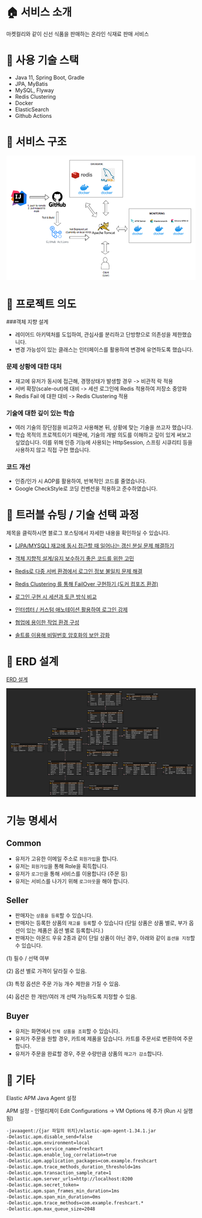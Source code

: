 # 🏠 서비스 소개

마켓컬리와 같이 신선 식품을 판매하는 온라인 식재료 판매 서비스  

# 🔗  사용 기술 스택
- Java 11, Spring Boot, Gradle 
- JPA, MyBatis
- MySQL, Flyway
- Redis Clustering
- Docker
- ElasticSearch
- Github Actions 

# 🔗 서비스 구조 

![img.png](img/architecture.png)

# 📌 프로젝트 의도 

###객체 지향 설계
- 레이어드 아키텍처를 도입하여, 관심사를 분리하고 단방향으로 의존성을 제한했습니다.  
- 변경 가능성이 있는 클래스는 인터페이스를 활용하여 변경에 유연하도록 했습니다.

### 문제 상황에 대한 대처 
- 재고에 유저가 동시에 접근해, 경쟁상태가 발생할 경우 -> 비관적 락 적용
- 서버 확장(scale-out)에 대비 -> 세션 로그인에 Redis 적용하여 저장소 중앙화 
- Redis Fail 에 대한 대비 -> Redis Clustering 적용 

### 기술에 대한 깊이 있는 학습
- 여러 기술의 장단점을 비교하고 사용해본 뒤, 상황에 맞는 기술을 쓰고자 했습니다.
- 학습 목적의 프로젝트이기 때문에, 기술의 개발 의도를 이해하고 깊이 있게 써보고 싶었습니다. 
  이를 위해 인증 기능에 사용되는 HttpSession, 스프링 시큐리티 등을 사용하지 않고 직접 구현 했습니다.

### 코드 개선 
- 인증/인가 시 AOP를 활용하여, 반복적인 코드를 줄였습니다.
- Google CheckStyle로 코딩 컨벤션을 적용하고 준수하였습니다. 

# 📌  트러블 슈팅 / 기술 선택 과정 

제목을 클릭하시면 블로그 포스팅에서 자세한 내용을 확인하실 수 있습니다. 

- [[JPA/MYSQL] 재고에 동시 접근할 때 일어나는 갱신 분실 문제 해결하기](https://writerroom.tistory.com/338)


- [객체 지향적 설계/유지 보수하기 좋은 코드를 위한 고민](https://writerroom.tistory.com/332)


- [Redis로 다중 서버 환경에서 로그인 정보 불일치 문제 해결](https://writerroom.tistory.com/333)


- [Redis Clustering 를 통해 FailOver 구현하기 (도커 컴포즈 환경)](https://writerroom.tistory.com/341)


- [로그인 구현 시 세션과 토큰 방식 비교](https://writerroom.tistory.com/320)


- [인터셉터 / 커스텀 애노테이션 활용하여 로그인 강제](https://writerroom.tistory.com/326)


- [협업에 용이한 작업 환경 구성](https://writerroom.tistory.com/336)


- [솔트를 이용해 비밀번호 암호화의 보안 강화](https://writerroom.tistory.com/327)

# 📌  ERD 설계
[ERD 설계](https://www.erdcloud.com/d/ezfSvS66CSxhzFp8o)

![img.png](img/img.png)


# 기능 명세서

## Common 

- 유저가 고유한 이메일 주소로 `회원가입`을 합니다.  
- 유저는 `회원가입`을 통해 Role을 획득합니다.
- 유저가 `로그인`을 통해 서비스를 이용합니다 (주문 등)
- 유저는 서비스를 나가기 위해 `로그아웃`을 해야 합니다.

## Seller
- 판매자는 `상품을 등록`할 수 있습니다. 
- 판매자는 등록한 상품의 `재고를 등록`할 수 있습니다
  (단일 상품은 상품 별로, 부가 옵션이 있는 제품은 옵션 별로 등록합니다.)
- 판매자는 아몬드 우유 2종과 같이 단일 상품이 아닌 경우, 아래와 같이 `옵션을 지정`할 수 있습니다.

(1) 필수 / 선택 여부

(2) 옵션 별로 가격이 달라질 수 있음.

(3) 특정 옵션은 주문 가능 개수 제한을 가질 수 있음.

(4) 옵션은 한 개만/여러 개 선택 가능하도록 지정할 수 있음.

## Buyer
- 유저는 화면에서 `전체 상품을 조회`할 수 있습니다.
- 유저가 주문을 원할 경우, 카트에 제품을 담습니다. 카트를 주문서로 변환하여 주문합니다.
- 유저가 주문을 완료할 경우, 주문 수량만큼 상품의 `재고가 감소`합니다.

# 🔗 기타

Elastic APM Java Agent 설정

APM 설정 - 인텔리제이 Edit Configurations -> VM Options 에 추가 (Run 시 실행됨)
```
-javaagent:/{jar 파일의 위치}/elastic-apm-agent-1.34.1.jar
-Delastic.apm.disable_send=false
-Delastic.apm.environment=local
-Delastic.apm.service_name=freshcart
-Delastic.apm.enable_log_correlation=true
-Delastic.apm.application_packages=com.example.freshcart
-Delastic.apm.trace_methods_duration_threshold=1ms
-Delastic.apm.transaction_sample_rate=1
-Delastic.apm.server_urls=http://localhost:8200
-Delastic.apm.secret_token=
-Delastic.apm.span_frames_min_duration=1ms
-Delastic.apm.span_min_duration=0ms
-Delastic.apm.trace_methods=com.example.freshcart.*
-Delastic.apm.max_queue_size=2048

```
